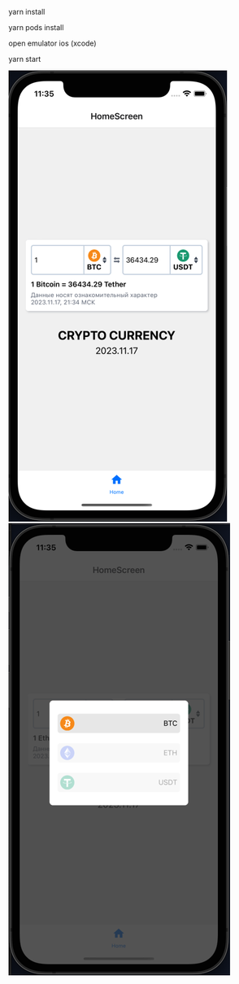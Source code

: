 yarn install

yarn pods install

open emulator ios (xcode)

yarn start

![crypto currency](image-2.png)
![crypto currency](image-3.png)

